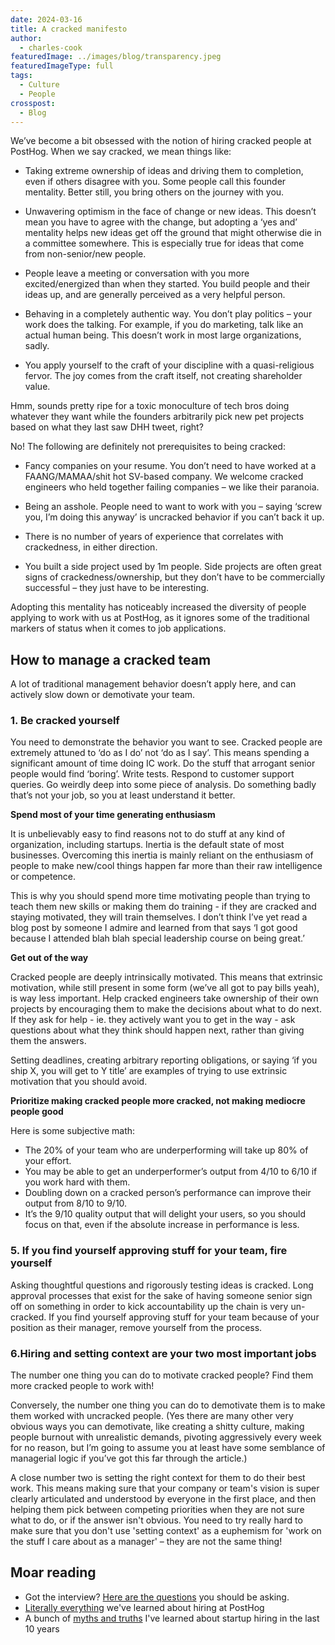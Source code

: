```yaml
---
date: 2024-03-16
title: A cracked manifesto
author:
  - charles-cook
featuredImage: ../images/blog/transparency.jpeg
featuredImageType: full
tags:
  - Culture
  - People
crosspost:
  - Blog      
---
```


We’ve become a bit obsessed with the notion of hiring cracked people at PostHog. When we say cracked, we mean things like:

- Taking extreme ownership of ideas and driving them to completion, even if others disagree with you. Some people call this founder mentality. Better still, you bring others on the journey with you.
 
- Unwavering optimism in the face of change or new ideas. This doesn’t mean you have to agree with the change, but adopting a ‘yes and’ mentality helps new ideas get off the ground that might otherwise die in a committee somewhere. This is especially true for ideas that come from non-senior/new people.
 
- People leave a meeting or conversation with you more excited/energized than when they started. You build people and their ideas up, and are generally perceived as a very helpful person.
 
- Behaving in a completely authentic way. You don’t play politics – your work does the talking. For example, if you do marketing, talk like an actual human being. This doesn’t work in most large organizations, sadly.

- You apply yourself to the craft of your discipline with a quasi-religious fervor. The joy comes from the craft itself, not creating shareholder value.  

Hmm, sounds pretty ripe for a toxic monoculture of tech bros doing whatever they want while the founders arbitrarily pick new pet projects based on what they last saw DHH tweet, right?

No! The following are definitely not prerequisites to being cracked:

- Fancy companies on your resume. You don’t need to have worked at a FAANG/MAMAA/shit hot SV-based company. We welcome cracked engineers who held together failing companies – we like their paranoia.
 
- Being an asshole. People need to want to work with you – saying ‘screw you, I’m doing this anyway’ is uncracked behavior if you can’t back it up. 

- There is no number of years of experience that correlates with crackedness, in either direction. 

- You built a side project used by 1m people. Side projects are often great signs of crackedness/ownership, but they don’t have to be commercially successful – they just have to be interesting. 

Adopting this mentality has noticeably increased the diversity of people applying to work with us at PostHog, as it ignores some of the traditional markers of status when it comes to job applications.

## How to manage a cracked team

A lot of traditional management behavior doesn’t apply here, and can actively slow down or demotivate your team.

### 1. Be cracked yourself

You need to demonstrate the behavior you want to see. Cracked people are extremely attuned to ‘do as I do’ not ‘do as I say’. This means spending a significant amount of time doing IC work. Do the stuff that arrogant senior people would find ‘boring’. Write tests. Respond to customer support queries. Go weirdly deep into some piece of analysis. Do something badly that’s not your job, so you at least understand it better. 

**Spend most of your time generating enthusiasm**

It is unbelievably easy to find reasons not to do stuff at any kind of organization, including startups. Inertia is the default state of most businesses. Overcoming this inertia is mainly reliant on the enthusiasm of people to make new/cool things happen far more than their raw intelligence or competence. 

This is why you should spend more time motivating people than trying to teach them new skills or making them do training - if they are cracked and staying motivated, they will train themselves. I don’t think I’ve yet read a blog post by someone I admire and learned from that says ‘I got good because I attended blah blah special leadership course on being great.’

**Get out of the way**

Cracked people are deeply intrinsically motivated. This means that extrinsic motivation, while still present in some form (we’ve all got to pay bills yeah), is way less important. Help cracked engineers take ownership of their own projects by encouraging them to make the decisions about what to do next. If they ask for help - ie. they actively want you to get in the way - ask questions about what they think should happen next, rather than giving them the answers. 

Setting deadlines, creating arbitrary reporting obligations, or saying ‘if you ship X, you will get to Y title’ are examples of trying to use extrinsic motivation that you should avoid. 

**Prioritize making cracked people more cracked, not making mediocre people good**

Here is some subjective math:

- The 20% of your team who are underperforming will take up 80% of your effort. 
- You may be able to get an underperformer’s output from 4/10 to 6/10 if you work hard with them.
- Doubling down on a cracked person’s performance can improve their output from 8/10 to 9/10.
- It’s the 9/10 quality output that will delight your users, so you should focus on that, even if the absolute increase in performance is less. 

### 5. If you find yourself approving stuff for your team, fire yourself

Asking thoughtful questions and rigorously testing ideas is cracked. Long approval processes that exist for the sake of having someone senior sign off on something in order to kick accountability up the chain is very un-cracked. If you find yourself approving stuff for your team because of your position as their manager, remove yourself from the process. 

### 6.Hiring and setting context are your two most important jobs

The number one thing you can do to motivate cracked people? Find them more cracked people to work with! 

Conversely, the number one thing you can do to demotivate them is to make them worked with uncracked people. (Yes there are many other very obvious ways you can demotivate, like creating a shitty culture, making people burnout with unrealistic demands, pivoting aggressively every week for no reason, but I’m going to assume you at least have some semblance of managerial logic if you’ve got this far through the article.) 

A close number two is setting the right context for them to do their best work. This means making sure that your company or team's vision is super clearly articulated and understood by everyone in the first place, and then helping them pick between competing priorities when they are not sure what to do, or if the answer isn't obvious. You need to try really hard to make sure that you don't use 'setting context' as a euphemism for 'work on the stuff I care about as a manager' – they are not the same thing!

## Moar reading

- Got the interview? [Here are the questions](/founders/what-to-ask-in-interviews) you should be asking. 
- [Literally everything](/newsletter/hiring-at-posthog-lessons) we've learned about hiring at PostHog
- A bunch of [myths and truths](/founders/early-stage-startup-hiring-strategy) I've learned about startup hiring in the last 10 years
